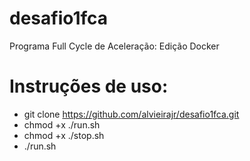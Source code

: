 # desafio1fca
Programa Full Cycle de Aceleração: Edição Docker
# Instruções de uso:
* git clone https://github.com/alvieirajr/desafio1fca.git
* chmod +x ./run.sh 
* chmod +x ./stop.sh
* ./run.sh
